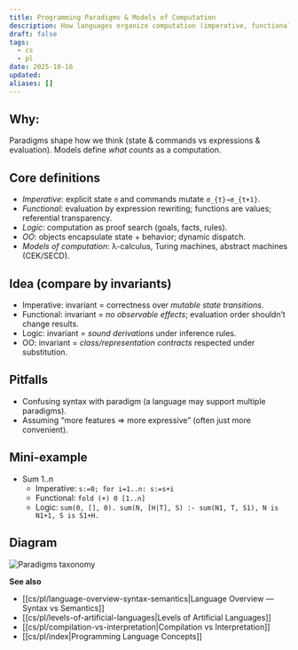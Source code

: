 ```yaml
---
title: Programming Paradigms & Models of Computation
description: How languages organize computation (imperative, functional, logic, OO) and the abstract machines behind them.
draft: false
tags:
  - cs
  - pl
date: 2025-10-16
updated:
aliases: []
---
```

## Why:
Paradigms shape how we think (state & commands vs expressions & evaluation). Models define *what counts* as a computation.

## Core definitions
- *Imperative*: explicit state `σ` and commands mutate `σ_{t}→σ_{t+1}`.
- *Functional*: evaluation by expression rewriting; functions are values; referential transparency.
- *Logic*: computation as proof search (goals, facts, rules).
- *OO*: objects encapsulate state + behavior; dynamic dispatch.
- *Models of computation*: λ-calculus, Turing machines, abstract machines (CEK/SECD).

## Idea (compare by invariants)
- Imperative: invariant = correctness over *mutable state transitions*.
- Functional: invariant = *no observable effects*; evaluation order shouldn’t change results.
- Logic: invariant = *sound derivations* under inference rules.
- OO: invariant = *class/representation contracts* respected under substitution.

## Pitfalls
- Confusing syntax with paradigm (a language may support multiple paradigms).
- Assuming “more features ⇒ more expressive” (often just more convenient).

## Mini-example
- Sum 1..n  
  - Imperative: `s:=0; for i=1..n: s:=s+i`  
  - Functional: `fold (+) 0 [1..n]`  
  - Logic: `sum(0, [], 0). sum(N, [H|T], S) :- sum(N1, T, S1), N is N1+1, S is S1+H.`

## Diagram
  
  ![Paradigms taxonomy](/cs/pl/assets/paradigms-taxonomy.svg)

**See also**
- [[cs/pl/language-overview-syntax-semantics|Language Overview — Syntax vs Semantics]]
- [[cs/pl/levels-of-artificial-languages|Levels of Artificial Languages]]
- [[cs/pl/compilation-vs-interpretation|Compilation vs Interpretation]]
- [[cs/pl/index|Programming Language Concepts]]